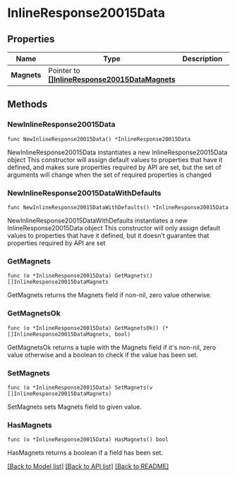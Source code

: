 # InlineResponse20015Data

## Properties

Name | Type | Description | Notes
------------ | ------------- | ------------- | -------------
**Magnets** | Pointer to [**[]InlineResponse20015DataMagnets**](InlineResponse20015DataMagnets.md) |  | [optional] 

## Methods

### NewInlineResponse20015Data

`func NewInlineResponse20015Data() *InlineResponse20015Data`

NewInlineResponse20015Data instantiates a new InlineResponse20015Data object
This constructor will assign default values to properties that have it defined,
and makes sure properties required by API are set, but the set of arguments
will change when the set of required properties is changed

### NewInlineResponse20015DataWithDefaults

`func NewInlineResponse20015DataWithDefaults() *InlineResponse20015Data`

NewInlineResponse20015DataWithDefaults instantiates a new InlineResponse20015Data object
This constructor will only assign default values to properties that have it defined,
but it doesn't guarantee that properties required by API are set

### GetMagnets

`func (o *InlineResponse20015Data) GetMagnets() []InlineResponse20015DataMagnets`

GetMagnets returns the Magnets field if non-nil, zero value otherwise.

### GetMagnetsOk

`func (o *InlineResponse20015Data) GetMagnetsOk() (*[]InlineResponse20015DataMagnets, bool)`

GetMagnetsOk returns a tuple with the Magnets field if it's non-nil, zero value otherwise
and a boolean to check if the value has been set.

### SetMagnets

`func (o *InlineResponse20015Data) SetMagnets(v []InlineResponse20015DataMagnets)`

SetMagnets sets Magnets field to given value.

### HasMagnets

`func (o *InlineResponse20015Data) HasMagnets() bool`

HasMagnets returns a boolean if a field has been set.


[[Back to Model list]](../README.md#documentation-for-models) [[Back to API list]](../README.md#documentation-for-api-endpoints) [[Back to README]](../README.md)


